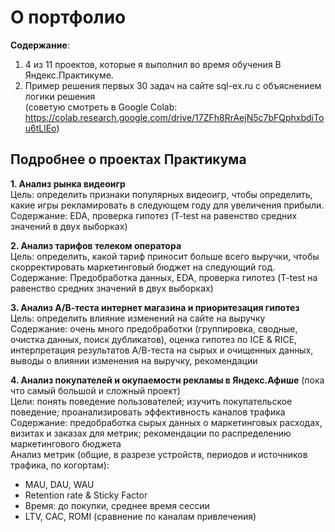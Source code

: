 # О портфолио

**Содержание**:
1. 4 из 11 проектов, которые я выполнил во время обучения В Яндекс.Практикуме.
2. Пример решения первых 30 задач на сайте sql-ex.ru с объяснением логики решения <br>
(советую смотреть в Google Colab: https://colab.research.google.com/drive/17ZFh8RrAejN5c7bFQphxbdiTou6tLlEo)

## Подробнее о проектах Практикума

**1. Анализ рынка видеоигр** <br>
Цель: определить признаки популярных видеоигр, чтобы определить, какие игры рекламировать в следующем году для увеличения прибыли. <br>
Содержание: EDA, проверка гипотез (T-test на равенство средних значений в двух выборках) <br>

**2. Анализ тарифов телеком оператора** <br>
Цель: определить, какой тариф приносит больше всего выручки, чтобы скорректировать маркетинговый бюджет на следующий год. <br>
Содержание: Предобработка данных, EDA, проверка гипотез (T-test на равенство средних значений в двух выборках) <br>

**3. Анализ А/В-теста интернет магазина и приоритезация гипотез** <br>
Цель: определить влияние изменений на сайте на выручку <br>
Содержание: очень много предобработки (группировка, сводные, очистка данных, поиск дубликатов), оценка гипотез по ICE & RICE, интерпретация результатов А/В-теста на сырых и очищенных данных, выводы о влиянии изменения на выручку, рекомендации <br> 

**4. Анализ покупателей и окупаемости рекламы в Яндекс.Афише** (пока что самый большой и сложный проект) <br>
Цели: понять поведение пользователей; изучить покупательское поведение; проанализировать эффективность каналов трафика <br>
Содержание: предобработка сырых данных о маркетинговых расходах, визитах и заказах для метрик; рекомендации по распределению маркетингового бюджета <br>
Анализ метрик (общие, в разрезе устройств, периодов и источников трафика, по когортам):
+ MAU, DAU, WAU
+ Retention rate & Sticky Factor
+ Время: до покупки, среднее время сессии
+ LTV, CAC, ROMI (сравнение по каналам привлечения)
